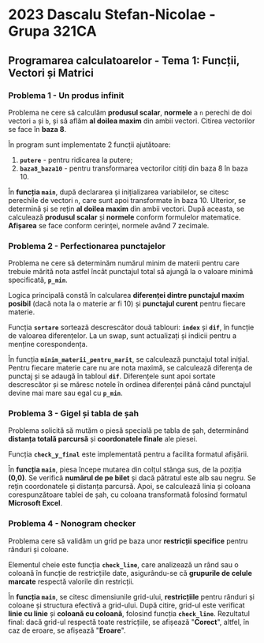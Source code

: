 # 2023 Dascalu Stefan-Nicolae - Grupa 321CA  
## Programarea calculatoarelor - Tema 1: Funcții, Vectori și Matrici

### Problema 1 - Un produs infinit
Problema ne cere să calculăm **produsul scalar**, **normele** a `n` perechi de doi vectori `a` și `b`, și să aflăm **al doilea maxim** din ambii vectori. Citirea vectorilor se face în **baza 8**.

În program sunt implementate 2 funcții ajutătoare:
1. **`putere`** - pentru ridicarea la putere;
2. **`baza8_baza10`** - pentru transformarea vectorilor citiți din baza 8 în baza 10.

În **funcția `main`**, după declararea și inițializarea variabilelor, se citesc perechile de vectori `n`, care sunt apoi transformate în baza 10. Ulterior, se determină și se rețin **al doilea maxim** din ambii vectori. După aceasta, se calculează **produsul scalar** și **normele** conform formulelor matematice. **Afișarea** se face conform cerinței, normele având 7 zecimale.

### Problema 2 - Perfectionarea punctajelor
Problema ne cere să determinăm numărul minim de materii pentru care trebuie mărită nota astfel încât punctajul total să ajungă la o valoare minimă specificată, **`p_min`**.

Logica principală constă în calcularea **diferenței dintre punctajul maxim posibil** (dacă nota la o materie ar fi 10) și **punctajul curent** pentru fiecare materie.

Funcția **`sortare`** sortează descrescător două tablouri: **`index`** și **`dif`**, în funcție de valoarea diferențelor. La un swap, sunt actualizați și indicii pentru a menține corespondența.

În funcția **`minim_materii_pentru_marit`**, se calculează punctajul total inițial. Pentru fiecare materie care nu are nota maximă, se calculează diferența de punctaj și se adaugă în tabloul **`dif`**. Diferențele sunt apoi sortate descrescător și se măresc notele în ordinea diferenței până când punctajul devine mai mare sau egal cu **`p_min`**.

### Problema 3 - Gigel și tabla de șah
Problema solicită să mutăm o piesă specială pe tabla de șah, determinând **distanța totală parcursă** și **coordonatele finale** ale piesei.

Funcția **`check_y_final`** este implementată pentru a facilita formatul afișării.

În **funcția `main`**, piesa începe mutarea din colțul stânga sus, de la poziția **(0,0)**. Se verifică **numărul de pe bilet** și dacă pătratul este alb sau negru. Se rețin coordonatele și distanța parcursă. Apoi, se calculează linia și coloana corespunzătoare tablei de șah, cu coloana transformată folosind formatul **Microsoft Excel**.

### Problema 4 - Nonogram checker
Problema cere să validăm un grid pe baza unor **restricții specifice** pentru rânduri și coloane.

Elementul cheie este funcția **`check_line`**, care analizează un rând sau o coloană în funcție de restricțiile date, asigurându-se că **grupurile de celule marcate** respectă valorile din restricții.

În **funcția `main`**, se citesc dimensiunile grid-ului, **restricțiile** pentru rânduri și coloane și structura efectivă a grid-ului. După citire, grid-ul este verificat **linie cu linie** și **coloană cu coloană**, folosind funcția **`check_line`**. Rezultatul final: dacă grid-ul respectă toate restricțiile, se afișează "**Corect**", altfel, în caz de eroare, se afișează "**Eroare**".
